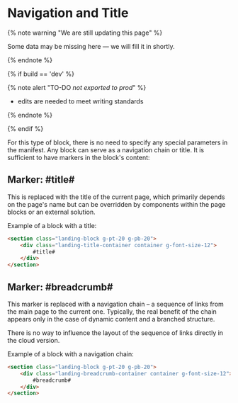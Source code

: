 # Navigation and Title

{% note warning "We are still updating this page" %}

Some data may be missing here — we will fill it in shortly.

{% endnote %}

{% if build == 'dev' %}

{% note alert "TO-DO _not exported to prod_" %}

- edits are needed to meet writing standards

{% endnote %}

{% endif %}

For this type of block, there is no need to specify any special parameters in the manifest. Any block can serve as a navigation chain or title. It is sufficient to have markers in the block's content:

## Marker: \#title\#

This is replaced with the title of the current page, which primarily depends on the page's name but can be overridden by components within the page blocks or an external solution.

Example of a block with a title:

```html
<section class="landing-block g-pt-20 g-pb-20">
    <div class="landing-title-container container g-font-size-12">
        #title#
    </div>
</section>
```

## Marker: \#breadcrumb\#

This marker is replaced with a navigation chain – a sequence of links from the main page to the current one. Typically, the real benefit of the chain appears only in the case of dynamic content and a branched structure.

There is no way to influence the layout of the sequence of links directly in the cloud version.

Example of a block with a navigation chain:

```html
<section class="landing-block g-pt-20 g-pb-20">
    <div class="landing-breadcrumb-container container g-font-size-12">
        #breadcrumb#
    </div>
</section>
```